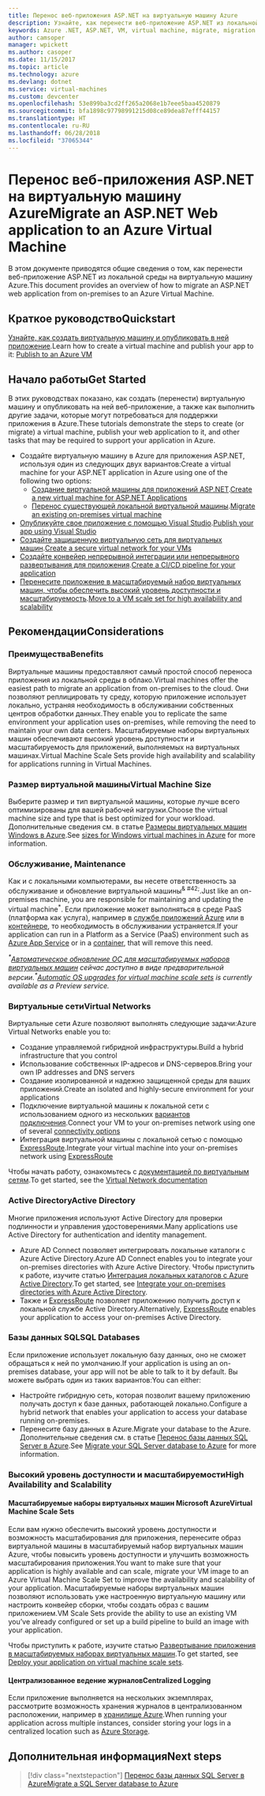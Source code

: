 ```yaml
---
title: Перенос веб-приложения ASP.NET на виртуальную машину Azure
description: Узнайте, как перенести веб-приложение ASP.NET из локальной среды на виртуальную машину Azure.
keywords: Azure .NET, ASP.NET, VM, virtual machine, migrate, migration
author: camsoper
manager: wpickett
ms.author: casoper
ms.date: 11/15/2017
ms.topic: article
ms.technology: azure
ms.devlang: dotnet
ms.service: virtual-machines
ms.custom: devcenter
ms.openlocfilehash: 53e899ba3cd2ff265a2068e1b7eee5baa4520879
ms.sourcegitcommit: bfa1898c97798991215d08ce89dea87efff44157
ms.translationtype: HT
ms.contentlocale: ru-RU
ms.lasthandoff: 06/28/2018
ms.locfileid: "37065344"
---
```

# <a name="migrate-an-aspnet-web-application-to-an-azure-virtual-machine"></a><span data-ttu-id="ce0a2-104">Перенос веб-приложения ASP.NET на виртуальную машину Azure</span><span class="sxs-lookup"><span data-stu-id="ce0a2-104">Migrate an ASP.NET Web application to an Azure Virtual Machine</span></span>

<span data-ttu-id="ce0a2-105">В этом документе приводятся общие сведения о том, как перенести веб-приложение ASP.NET из локальной среды на виртуальную машину Azure.</span><span class="sxs-lookup"><span data-stu-id="ce0a2-105">This document provides an overview of how to migrate an ASP.NET web application from on-premises to an Azure Virtual Machine.</span></span>

## <a name="quickstart"></a><span data-ttu-id="ce0a2-106">Краткое руководство</span><span class="sxs-lookup"><span data-stu-id="ce0a2-106">Quickstart</span></span>

<span data-ttu-id="ce0a2-107">[Узнайте, как создать виртуальную машину и опубликовать в ней приложение](https://tutorials.visualstudio.com/aspnet-vm/intro).</span><span class="sxs-lookup"><span data-stu-id="ce0a2-107">Learn how to create a virtual machine and publish your app to it: [Publish to an Azure VM](https://tutorials.visualstudio.com/aspnet-vm/intro)</span></span>

## <a name="get-started"></a><span data-ttu-id="ce0a2-108">Начало работы</span><span class="sxs-lookup"><span data-stu-id="ce0a2-108">Get Started</span></span>

<span data-ttu-id="ce0a2-109">В этих руководствах показано, как создать (перенести) виртуальную машину и опубликовать на ней веб-приложение, а также как выполнить другие задачи, которые могут потребоваться для поддержки приложения в Azure.</span><span class="sxs-lookup"><span data-stu-id="ce0a2-109">These tutorials demonstrate the steps to create (or migrate) a virtual machine, publish your web application to it, and other tasks that may be required to support your application in Azure.</span></span>

- <span data-ttu-id="ce0a2-110">Создайте виртуальную машину в Azure для приложения ASP.NET, используя один из следующих двух вариантов:</span><span class="sxs-lookup"><span data-stu-id="ce0a2-110">Create a virtual machine for your ASP.NET application in Azure using one of the following two options:</span></span>
    - <span data-ttu-id="ce0a2-111">[Создание виртуальной машины для приложений ASP.NET](https://go.microsoft.com/fwlink/?linkid=863237).</span><span class="sxs-lookup"><span data-stu-id="ce0a2-111">[Create a new virtual machine for ASP.NET Applications](https://go.microsoft.com/fwlink/?linkid=863237)</span></span>
    - <span data-ttu-id="ce0a2-112">[Перенос существующей локальной виртуальной машины](https://docs.microsoft.com/azure/site-recovery/tutorial-migrate-on-premises-to-azure).</span><span class="sxs-lookup"><span data-stu-id="ce0a2-112">[Migrate an existing on-premises virtual machine](https://docs.microsoft.com/azure/site-recovery/tutorial-migrate-on-premises-to-azure)</span></span>
- <span data-ttu-id="ce0a2-113">[Опубликуйте свое приложение с помощью Visual Studio](https://go.microsoft.com/fwlink/?linkid=863240).</span><span class="sxs-lookup"><span data-stu-id="ce0a2-113">[Publish your app using Visual Studio](https://go.microsoft.com/fwlink/?linkid=863240)</span></span>
- <span data-ttu-id="ce0a2-114">[Создайте защищенную виртуальную сеть для виртуальных машин](https://docs.microsoft.com/azure/virtual-network/virtual-network-get-started-vnet-subnet).</span><span class="sxs-lookup"><span data-stu-id="ce0a2-114">[Create a secure virtual network for your VMs](https://docs.microsoft.com/azure/virtual-network/virtual-network-get-started-vnet-subnet)</span></span>
- <span data-ttu-id="ce0a2-115">[Создайте конвейер непрерывной интеграции или непрерывного развертывания для приложения](https://docs.microsoft.com/vsts/build-release/apps/cd/deploy-webdeploy-iis-deploygroups).</span><span class="sxs-lookup"><span data-stu-id="ce0a2-115">[Create a CI/CD pipeline for your application](https://docs.microsoft.com/vsts/build-release/apps/cd/deploy-webdeploy-iis-deploygroups)</span></span>
- <span data-ttu-id="ce0a2-116">[Перенесите приложение в масштабируемый набор виртуальных машин, чтобы обеспечить высокий уровень доступности и масштабируемость](https://docs.microsoft.com/azure/virtual-machine-scale-sets/virtual-machine-scale-sets-deploy-app).</span><span class="sxs-lookup"><span data-stu-id="ce0a2-116">[Move to a VM scale set for high availability and scalability](https://docs.microsoft.com/azure/virtual-machine-scale-sets/virtual-machine-scale-sets-deploy-app)</span></span>

## <a name="considerations"></a><span data-ttu-id="ce0a2-117">Рекомендации</span><span class="sxs-lookup"><span data-stu-id="ce0a2-117">Considerations</span></span>

### <a name="benefits"></a><span data-ttu-id="ce0a2-118">Преимущества</span><span class="sxs-lookup"><span data-stu-id="ce0a2-118">Benefits</span></span>

<span data-ttu-id="ce0a2-119">Виртуальные машины предоставляют самый простой способ переноса приложения из локальной среды в облако.</span><span class="sxs-lookup"><span data-stu-id="ce0a2-119">Virtual machines offer the easiest path to migrate an application from on-premises to the cloud.</span></span>  <span data-ttu-id="ce0a2-120">Они позволяют реплицировать ту среду, которую приложение использует локально, устраняя необходимость в обслуживании собственных центров обработки данных.</span><span class="sxs-lookup"><span data-stu-id="ce0a2-120">They enable you to replicate the same environment your application uses on-premises, while removing the need to maintain your own data centers.</span></span>  <span data-ttu-id="ce0a2-121">Масштабируемые наборы виртуальных машин обеспечивают высокий уровень доступности и масштабируемость для приложений, выполняемых на виртуальных машинах.</span><span class="sxs-lookup"><span data-stu-id="ce0a2-121">Virtual Machine Scale Sets provide high availability and scalability for applications running in Virtual Machines.</span></span>

### <a name="virtual-machine-size"></a><span data-ttu-id="ce0a2-122">Размер виртуальной машины</span><span class="sxs-lookup"><span data-stu-id="ce0a2-122">Virtual Machine Size</span></span>

<span data-ttu-id="ce0a2-123">Выберите размер и тип виртуальной машины, которые лучше всего оптимизированы для вашей рабочей нагрузки.</span><span class="sxs-lookup"><span data-stu-id="ce0a2-123">Choose the virtual machine size and type that is best optimized for your workload.</span></span>  <span data-ttu-id="ce0a2-124">Дополнительные сведения см. в статье [Размеры виртуальных машин Windows в Azure](https://docs.microsoft.com/azure/virtual-machines/windows/sizes).</span><span class="sxs-lookup"><span data-stu-id="ce0a2-124">See [sizes for Windows virtual machines in Azure](https://docs.microsoft.com/azure/virtual-machines/windows/sizes) for more information.</span></span>

### <a name="maintenance"></a><span data-ttu-id="ce0a2-125">Обслуживание, </span><span class="sxs-lookup"><span data-stu-id="ce0a2-125">Maintenance</span></span>

<span data-ttu-id="ce0a2-126">Как и с локальными компьютерами, вы несете ответственность за обслуживание и обновление виртуальной машины<sup>& #42;</sup>.</span><span class="sxs-lookup"><span data-stu-id="ce0a2-126">Just like an on-premises machine, you are responsible for maintaining and updating the virtual machine<sup>&#42;</sup>.</span></span>  <span data-ttu-id="ce0a2-127">Если приложение может выполняться в среде PaaS (платформа как услуга), например в [службе приложений Azure](https://docs.microsoft.com/azure/app-service/) или в [контейнере](https://docs.microsoft.com/azure/app-service/containers/), то необходимость в обслуживании устраняется.</span><span class="sxs-lookup"><span data-stu-id="ce0a2-127">If your application can run in a Platform as a Service (PaaS) environment such as [Azure App Service](https://docs.microsoft.com/azure/app-service/) or in a [container](https://docs.microsoft.com/azure/app-service/containers/), that will remove this need.</span></span>

<span data-ttu-id="ce0a2-128">*<sup>&#42;</sup>[Автоматическое обновление ОС для масштабируемых наборов виртуальных машин](https://docs.microsoft.com/azure/virtual-machine-scale-sets/virtual-machine-scale-sets-automatic-upgrade) сейчас доступно в виде предварительной версии.*</span><span class="sxs-lookup"><span data-stu-id="ce0a2-128">*<sup>&#42;</sup>[Automatic OS upgrades for virtual machine scale sets](https://docs.microsoft.com/azure/virtual-machine-scale-sets/virtual-machine-scale-sets-automatic-upgrade) is currently available as a Preview service.*</span></span>

### <a name="virtual-networks"></a><span data-ttu-id="ce0a2-129">Виртуальные сети</span><span class="sxs-lookup"><span data-stu-id="ce0a2-129">Virtual Networks</span></span>

<span data-ttu-id="ce0a2-130">Виртуальные сети Azure позволяют выполнять следующие задачи:</span><span class="sxs-lookup"><span data-stu-id="ce0a2-130">Azure Virtual Networks enable you to:</span></span>
- <span data-ttu-id="ce0a2-131">Создание управляемой гибридной инфраструктуры.</span><span class="sxs-lookup"><span data-stu-id="ce0a2-131">Build a hybrid infrastructure that you control</span></span>
- <span data-ttu-id="ce0a2-132">Использование собственных IP-адресов и DNS-серверов.</span><span class="sxs-lookup"><span data-stu-id="ce0a2-132">Bring your own IP addresses and DNS servers</span></span>
- <span data-ttu-id="ce0a2-133">Создание изолированной и надежно защищенной среды для ваших приложений.</span><span class="sxs-lookup"><span data-stu-id="ce0a2-133">Create an isolated and highly-secure environment for your applications</span></span>
- <span data-ttu-id="ce0a2-134">Подключение виртуальной машины к локальной сети с использованием одного из нескольких [вариантов подключения](https://docs.microsoft.com/azure/vpn-gateway/vpn-gateway-about-vpngateways#s2smulti).</span><span class="sxs-lookup"><span data-stu-id="ce0a2-134">Connect your VM to your on-premises network using one of several [connectivity options](https://docs.microsoft.com/azure/vpn-gateway/vpn-gateway-about-vpngateways#s2smulti)</span></span>
- <span data-ttu-id="ce0a2-135">Интеграция виртуальной машины с локальной сетью с помощью [ExpressRoute](https://azure.microsoft.com/services/expressroute/).</span><span class="sxs-lookup"><span data-stu-id="ce0a2-135">Integrate your virtual machine into your on-premises network using [ExpressRoute](https://azure.microsoft.com/services/expressroute/)</span></span>

<span data-ttu-id="ce0a2-136">Чтобы начать работу, ознакомьтесь с [документацией по виртуальным сетям](https://docs.microsoft.com/azure/virtual-network/).</span><span class="sxs-lookup"><span data-stu-id="ce0a2-136">To get started, see the [Virtual Network documentation](https://docs.microsoft.com/azure/virtual-network/)</span></span>

### <a name="active-directory"></a><span data-ttu-id="ce0a2-137">Active Directory</span><span class="sxs-lookup"><span data-stu-id="ce0a2-137">Active Directory</span></span>
<span data-ttu-id="ce0a2-138">Многие приложения используют Active Directory для проверки подлинности и управления удостоверениями.</span><span class="sxs-lookup"><span data-stu-id="ce0a2-138">Many applications use Active Directory for authentication and identity management.</span></span>  
- <span data-ttu-id="ce0a2-139">Azure AD Connect позволяет интегрировать локальные каталоги с Azure Active Directory.</span><span class="sxs-lookup"><span data-stu-id="ce0a2-139">Azure AD Connect enables you to integrate your on-premises directories with Azure Active Directory.</span></span>  <span data-ttu-id="ce0a2-140">Чтобы приступить к работе, изучите статью [Интеграция локальных каталогов с Azure Active Directory](https://docs.microsoft.com/azure/active-directory/connect/active-directory-aadconnect).</span><span class="sxs-lookup"><span data-stu-id="ce0a2-140">To get started, see [Integrate your on-premises directories with Azure Active Directory](https://docs.microsoft.com/azure/active-directory/connect/active-directory-aadconnect).</span></span>  
- <span data-ttu-id="ce0a2-141">Также и [ExpressRoute](https://azure.microsoft.com/services/expressroute/) позволяет приложению получить доступ к локальной службе Active Directory.</span><span class="sxs-lookup"><span data-stu-id="ce0a2-141">Alternatively, [ExpressRoute](https://azure.microsoft.com/services/expressroute/) enables your application to access your on-premises Active Directory.</span></span>

### <a name="sql-databases"></a><span data-ttu-id="ce0a2-142">Базы данных SQL</span><span class="sxs-lookup"><span data-stu-id="ce0a2-142">SQL Databases</span></span>

<span data-ttu-id="ce0a2-143">Если приложение использует локальную базу данных, оно не сможет обращаться к ней по умолчанию.</span><span class="sxs-lookup"><span data-stu-id="ce0a2-143">If your application is using an on-premises database, your app will not be able to talk to it by default.</span></span> <span data-ttu-id="ce0a2-144">Вы можете выбрать один из таких вариантов:</span><span class="sxs-lookup"><span data-stu-id="ce0a2-144">You can either:</span></span>
- <span data-ttu-id="ce0a2-145">Настройте гибридную сеть, которая позволит вашему приложению получать доступ к базе данных, работающей локально.</span><span class="sxs-lookup"><span data-stu-id="ce0a2-145">Configure a hybrid network that enables your application to access your database running on-premises.</span></span>  
- <span data-ttu-id="ce0a2-146">Перенесите базу данных в Azure.</span><span class="sxs-lookup"><span data-stu-id="ce0a2-146">Migrate your database to the Azure.</span></span>  <span data-ttu-id="ce0a2-147">Дополнительные сведения см. в статье [Перенос базы данных SQL Server в Azure](dotnet-howto-migrate-sql.md).</span><span class="sxs-lookup"><span data-stu-id="ce0a2-147">See [Migrate your SQL Server database to Azure](dotnet-howto-migrate-sql.md) for more information.</span></span>

### <a name="high-availability-and-scalability"></a><span data-ttu-id="ce0a2-148">Высокий уровень доступности и масштабируемости</span><span class="sxs-lookup"><span data-stu-id="ce0a2-148">High Availability and Scalability</span></span>

#### <a name="virtual-machine-scale-sets"></a><span data-ttu-id="ce0a2-149">Масштабируемые наборы виртуальных машин Microsoft Azure</span><span class="sxs-lookup"><span data-stu-id="ce0a2-149">Virtual Machine Scale Sets</span></span>
<span data-ttu-id="ce0a2-150">Если вам нужно обеспечить высокий уровень доступности и возможность масштабирования для приложения, перенесите образ виртуальной машины в масштабируемый набор виртуальных машин Azure, чтобы повысить уровень доступности и улучшить возможность масштабирования приложения.</span><span class="sxs-lookup"><span data-stu-id="ce0a2-150">You want to make sure that your application is highly available and can scale, migrate your VM image to an Azure Virtual Machine Scale Set to improve the availability and scalability of your application.</span></span>  <span data-ttu-id="ce0a2-151">Масштабируемые наборы виртуальных машин позволяют использовать уже настроенную виртуальную машину или настроить конвейер сборки, чтобы создать образ с вашим приложением.</span><span class="sxs-lookup"><span data-stu-id="ce0a2-151">VM Scale Sets provide the ability to use an existing VM you’ve already configured or set up a build pipeline to build an image with your application.</span></span>  

<span data-ttu-id="ce0a2-152">Чтобы приступить к работе, изучите статью [Развертывание приложения в масштабируемых наборах виртуальных машин](https://docs.microsoft.com/azure/virtual-machine-scale-sets/virtual-machine-scale-sets-deploy-app).</span><span class="sxs-lookup"><span data-stu-id="ce0a2-152">To get started, see [Deploy your application on virtual machine scale sets](https://docs.microsoft.com/azure/virtual-machine-scale-sets/virtual-machine-scale-sets-deploy-app).</span></span>

#### <a name="centralized-logging"></a><span data-ttu-id="ce0a2-153">Централизованное ведение журналов</span><span class="sxs-lookup"><span data-stu-id="ce0a2-153">Centralized Logging</span></span>
<span data-ttu-id="ce0a2-154">Если приложение выполняется на нескольких экземплярах, рассмотрите возможность хранения журналов в централизованном расположении, например в [хранилище Azure](https://docs.microsoft.com/azure/storage/).</span><span class="sxs-lookup"><span data-stu-id="ce0a2-154">When running your application across multiple instances, consider storing your logs in a centralized location such as [Azure Storage](https://docs.microsoft.com/azure/storage/).</span></span>

## <a name="next-steps"></a><span data-ttu-id="ce0a2-155">Дополнительная информация</span><span class="sxs-lookup"><span data-stu-id="ce0a2-155">Next steps</span></span>

> [!div class="nextstepaction"]
> [<span data-ttu-id="ce0a2-156">Перенос базы данных SQL Server в Azure</span><span class="sxs-lookup"><span data-stu-id="ce0a2-156">Migrate a SQL Server database to Azure</span></span>](dotnet-howto-migrate-sql.md)